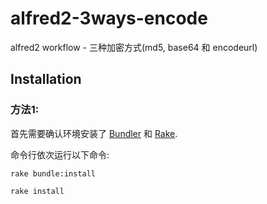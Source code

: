 # alfred2-3ways-encode
alfred2 workflow - 三种加密方式(md5, base64 和 encodeurl)

## Installation

### 方法1: 

首先需要确认环境安装了 [Bundler](http://bundler.io/) 和 [Rake](http://rake.rubyforge.org/).

命令行依次运行以下命令:

`rake bundle:install`

`rake install`


